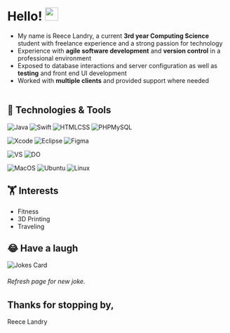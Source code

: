 # Hello! <img src="https://raw.githubusercontent.com/MartinHeinz/MartinHeinz/master/wave.gif" width="30px">

- My name is Reece Landry, a current **3rd year Computing Science** student with freelance experience and a strong passion for technology<br>
- Experience with **agile software development** and **version control** in a professional environment<br>
- Exposed to database interactions and server configuration as well as **testing** and front end UI development<br>
- Worked with **multiple clients** and provided support where needed<br><br>

## 🔧 Technologies & Tools
<!-- ![](https://img.shields.io/badge/Code-JavaScript-informational?style=flat&logo=javascript&logoColor=white&color=318CE7)
![](https://img.shields.io/badge/Code-HTML/CSS-informational?style=flat&logo=css&logoColor=white&color=318CE7) -->

![Java](https://img.shields.io/badge/Code-Java/Javascript-blue)
![Swift](https://img.shields.io/badge/Code-Swift-blue)
![HTMLCSS](https://img.shields.io/badge/Code-HTML/CSS-blue)
![PHPMySQL](https://img.shields.io/badge/Code-PHP/MySQL-blue)

![Xcode](https://img.shields.io/badge/Editor-Xcode-blue)
![Eclipse](https://img.shields.io/badge/Editor-Eclipse-blue)
![Figma](https://img.shields.io/badge/Editor-Figma-blue)

![VS](https://img.shields.io/badge/Tools-Version%20Control-blue)
![DO](https://img.shields.io/badge/Cloud-Digital%20Ocean-blue)

![MacOS](https://img.shields.io/badge/OS-MacOS-blue)
![Ubuntu](https://img.shields.io/badge/OS-Ubuntu-blue)
![Linux](https://img.shields.io/badge/OS-Linux-blue)


## 🏋️ Interests
- Fitness<br>
- 3D Printing<br>
- Traveling


## 😂 Have a laugh
![Jokes Card](https://readme-jokes.vercel.app/api?bgColor=%23318CE7&textColor=%23FFFFFF&aColor=%23FFFFFF&borderColor=%23455A64&qColor=%23FFFFFF)
###### Refresh page for new joke.

## Thanks for stopping by,

Reece Landry


<!-- links to social media icons -->

<!-- icons with padding -->

[1.1]: http://i.imgur.com/tXSoThF.png (twitter icon with padding)
[2.1]: http://i.imgur.com/0o48UoR.png (github icon with padding)

<!-- icons without padding -->

[1.2]: http://i.imgur.com/wWzX9uB.png (twitter icon without padding)
[2.2]: http://i.imgur.com/9I6NRUm.png (github icon without padding)
[3.2]: https://raw.githubusercontent.com/MartinHeinz/MartinHeinz/master/linkedin-3-16.png (LinkedIn icon without padding)


<!-- links to your social media accounts -->

[1]: https://reecelandry.tech/
[2]: https://github.com/ReeceLandry
[3]: https://www.linkedin.com/in/reeecelandry/
